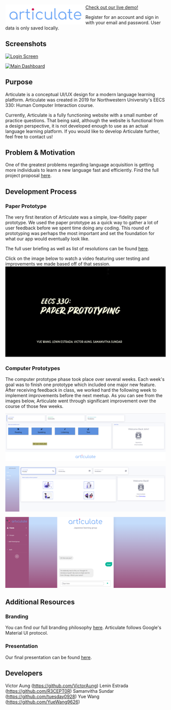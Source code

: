 <img src="images/articulate logo.png"
     alt="Logo"
     style="float: left; height: 50%; width:50%;" />

[Check out our live demo!](https://eecs-330-language-learning.github.io/articulate/dashboard.html)     

Register for an account and sign in with your email and password. User data is only saved locally. 

## Screenshots

[![Login Screen](READMEResources\Final1.jpg)](https://eecs-330-language-learning.github.io/articulate/)

[![Main Dashboard](READMEResources\Final1.jpg)](https://eecs-330-language-learning.github.io/articulate/dashboard.html)

## Purpose

Articulate is a conceptual UI/UX design for a modern language learning platform. Articulate was created in 2019 for Northwestern University's EECS 330: Human Computer Interaction course.

Currently, Articulate is a fully functioning website with a small number of practice questions. That being said, although the website is functional from a design perspective, it is not developed enough to use as an actual language learning platform. If you would like to develop Articulate further, feel free to contact us!

## Problem & Motivation

One of the greatest problems regarding language acquisition is getting more individuals to learn a new language fast and efficiently. Find the full project proposal [here](READMEResources/ProblemStatement.pdf).

## Development Process

### Paper Prototype

The very first iteration of Articulate was a simple, low-fidelity paper prototype. We used the paper prototype as a quick way to gather a lot of user feedback before we spent time doing any coding. This round of prototyping was perhaps the most important and set the foundation for what our app would eventually look like.

The full user briefing as well as list of resolutions can be found [here](READMEResources/PaperPrototyping.pdf).

Click on the image below to watch a video featuring user testing and improvements we made based off of that session.
[![Paper Prototype Video](READMEResources\PaperPrototype.jpg)](https://drive.google.com/file/d/1fPH0S7lrk7NNoAnddOxIsFyzFDHS3zNe/view?usp=sharing)

### Computer Prototypes

The computer prototype phase took place over several weeks. Each week's goal was to finish one prototype which included one major new feature. After receiving feedback in class, we worked hard the following week to implement improvements before the next meetup. As you can see from the images below, Articulate went through significant improvement over the course of those few weeks.

[![Computer Prototype 1](READMEResources\Project6.PNG)](READMEResources\ComputerPrototype1.pdf)

[![Computer Prototype 2](READMEResources\Project7.PNG)](READMEResources\ComputerPrototype2.pdf)

[![Computer Prototype 3](READMEResources\Project8.PNG)](READMEResources\ComputerPrototype3.pdf)

## Additional Resources

### Branding

You can find our full branding philosophy [here](READMEResources/PaperPrototyping.pdf).
Articulate follows Google's Material UI protocol.

### Presentation

Our final presentation can be found [here](https://docs.google.com/presentation/d/161vOqKf8RsRAYEyWmKp7KrW1504deFHgn3JLU3_I5xE/edit?usp=sharing).


## Developers

Victor Aung (https://github.com/VictorAung)
Lenin Estrada (https://github.com/R3CEPT0R)
Samanvitha Sundar (https://github.com/tuesday0928)
Yue Wang (https://github.com/YueWang9626)
